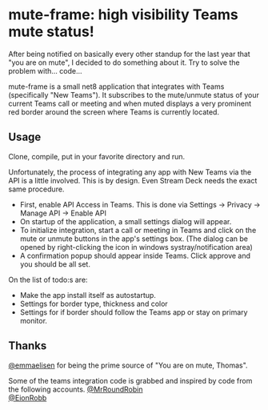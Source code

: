 # mute-frame: high visibility Teams mute status!

After being notified on basically every other standup for the last year that "you are on mute", I decided to do something about it. Try to solve the problem with... code...

mute-frame is a small net8 application that integrates with Teams (specifically "New Teams"). It subscribes to the mute/unmute status of your current Teams call or meeting and when muted displays a very prominent red border around the screen where Teams is currently located.

## Usage

Clone, compile, put in your favorite directory and run.

Unfortunately, the process of integrating any app with New Teams via the API is a little involved. This is by design. Even Stream Deck needs the exact same procedure.
* First, enable API Access in Teams. This is done via Settings -> Privacy -> Manage API -> Enable API
* On startup of the application, a small settings dialog will appear. 
* To initialize integration, start a call or meeting in Teams and click on the mute or unmute buttons in the app's settings box. (The dialog can be opened by right-clicking the icon in windows systray/notification area)
* A confirmation popup should appear inside Teams. Click approve and you should be all set.

On the list of todo:s are:
* Make the app install itself as autostartup.
* Settings for border type, thickness and color
* Settings for if border should follow the Teams app or stay on primary monitor.

## Thanks

[@emmaelisen](https://www.github.com/emmaelisen) for being the prime source of "You are on mute, Thomas".

Some of the teams integration code is grabbed and inspired by code from the following accounts.
[@MrRoundRobin](https://github.com/MrRoundRobin)  
[@EionRobb](https://github.com/EionRobb)
